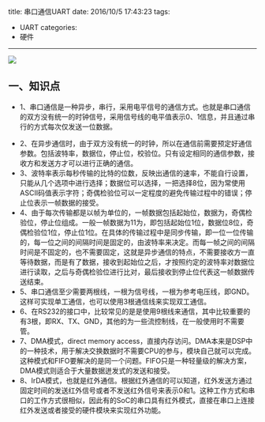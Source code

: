 title: 串口通信UART
date: 2016/10/5 17:43:23
tags:
- UART
categories:
- 硬件
---

![](http://od68ytlrn.bkt.clouddn.com/UART.jpg)


## 一、知识点
- 1、串口通信是一种异步，串行，采用电平信号的通信方式。也就是串口通信的双方没有统一的时钟信号，采用信号线的电平值表示0、1信息，并且通过串行的方式每次仅发送一位数据。

<!-- more -->

- 2、在异步通信时，由于双方没有统一的时钟，所以在通信前需要预定好通信参数。包括波特率，数据位，停止位，校验位。只有设定相同的通信参数，接收方和发送方才可以进行正确的通信。
- 3、波特率表示每秒传输的比特的位数，反映出通信的速率，不能自行设置，只能从几个选项中进行选择；数据位可以选择，一把选择8位，因为常使用ASCII码值表示字符；奇偶检验位可以一定程度的避免传输过程中的错误；停止位表示一帧数据的接受。
- 4、由于每次传输都是以帧为单位的，一帧数据包括起始位，数据为，奇偶检验位，停止位组成。一般一帧数据为11为，即包括起始位1位，数据位8位，奇偶检验位1位，停止位1位。在具体的传输过程中是同步传输，即一位一位传输的，每一位之间的间隔时间是固定的，由波特率来决定。而每一帧之间的间隔时间是不固定的，也不需要固定，这就是异步通信的特点，不需要接收方一直等待数据，而是有了数据，接收到起始位之后，才按照约定的波特率对数据位进行读取，之后与奇偶检验位进行比对，最后接收到停止位代表这一帧数据传送结束。
- 5、串口通信至少需要两根线，一根为信号线，一根为参考电压线，即GND。这样可实现单工通信，也可以使用3根通信线来实现双工通信。
- 6、在RS232的接口中，比较常见的是是使用9根线来通信，其中比较重要的有3根，即RX、TX、GND，其他的为一些流控制线，在一般使用时不需要管。
- 7、DMA模式，direct memory access，直接内存访问。DMA本来是DSP中的一种技术，用于解决交换数据时不需要CPU的参与，模块自己就可以完成。这种模式和FIFO要解决的是同一个问题。FIFO只是一种轻量级的解决方案，DMA模式则适合于大量数据迸发式的发送和接受。
- 8、IrDA模式，也就是红外通信。根据红外通信的可以知道，红外发送方通过固定时间的发送红外信号或者不发送红外信号来表示0和1。这种工作方式和串口的工作方式很相似，因此有的SoC的串口具有红外模式，直接在串口上连接红外发送或者接受的硬件模块来实现红外功能。
